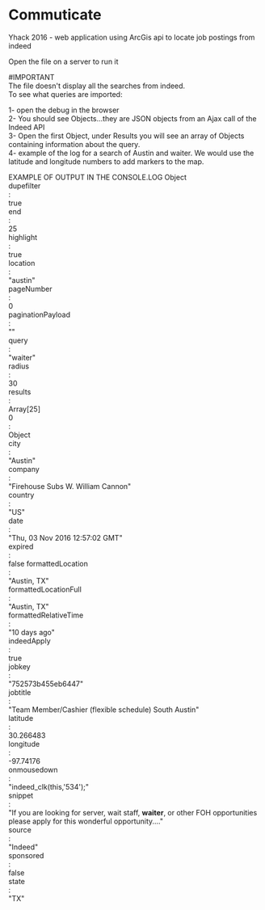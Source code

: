 # Commuticate
Yhack 2016 - web application using ArcGis api to locate job postings from indeed  

Open the file on a server to run it  

#IMPORTANT  
The file doesn't display all the searches from indeed.  
To see what queries are imported:  

1- open the debug in the browser  
2- You should see Objects...they are JSON objects from an Ajax call of the Indeed API  
3- Open the first Object, under Results you will see an array of Objects containing information about the query.  
4- example of the log for a search of Austin and waiter. We would use the latitude and longitude numbers to add markers to the map.  

EXAMPLE OF OUTPUT IN THE CONSOLE.LOG 
Object  
dupefilter  
:  
true  
end  
:  
25   
highlight  
:  
true   
location  
:  
"austin"  
pageNumber  
:  
0  
paginationPayload  
:  
""  
query  
:  
"waiter"  
radius  
:  
30  
results  
:  
Array[25]  
0  
:  
Object  
city  
:  
"Austin"  
company  
:  
"Firehouse Subs W. William Cannon"  
country  
:  
"US"  
date  
:  
"Thu, 03 Nov 2016 12:57:02 GMT"  
expired  
:  
false 
formattedLocation  
:  
"Austin, TX"  
formattedLocationFull  
:  
"Austin, TX"  
formattedRelativeTime  
:  
"10 days ago"  
indeedApply  
:  
true  
jobkey  
:  
"752573b455eb6447"  
jobtitle  
:  
"Team Member/Cashier (flexible schedule) South Austin"  
latitude  
:  
30.266483  
longitude  
:  
-97.74176  
onmousedown  
:  
"indeed_clk(this,'534');"  
snippet  
:  
"If you are looking for server, wait staff, <b>waiter</b>, or other FOH opportunities please apply for this wonderful opportunity...."  
source  
:  
"Indeed"  
sponsored  
:  
false  
state  
:  
"TX"  
